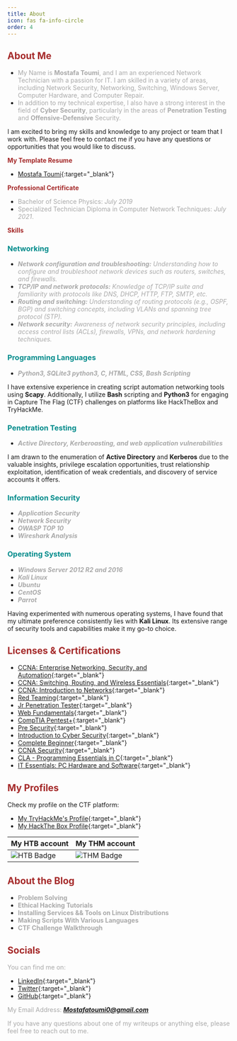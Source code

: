 ```yaml
---
title: About
icon: fas fa-info-circle
order: 4
---
```


## **<strong><font color="Brown">About Me</font></strong>**
* <font color="DarkGray">My Name is <strong>Mostafa Toumi</strong>, and I am an experienced Network Technician with a passion for IT. I am skilled in a variety of areas, including Network Security, Networking, Switching, Windows Server, Computer Hardware, and Computer Repair.</font>
* <font color="DarkGray">In addition to my technical expertise, I also have a strong interest in the field of <strong>Cyber Security</strong>, particularly in the areas of <strong>Penetration Testing</strong> and <strong>Offensive-Defensive</strong> Security.</font>

<font>I am excited to bring my skills and knowledge to any project or team that I work with. Please feel free to contact me if you have any questions or opportunities that you would like to discuss.</font>

**<strong><font color="Brown">My Template Resume</font></strong>**
* [Mostafa Toumi](https://drive.google.com/file/d/1Jl9r75Tm2JenxMd92rzhnPTZTcnwntBX/view){:target="_blank"}

**<strong><font color="Brown">Professional Certificate</font></strong>**
* <font color="DarkGray">Bachelor of Science Physics: <em>July 2019</em></font>
* <font color="DarkGray">Specialized Technician Diploma in Computer Network Techniques: <em>July 2021</em>.</font>

**<strong><font color="Brown">Skills</font></strong>**

### **<strong><font color="DarkCyan">Networking</font></strong>**
* <font color="DarkGray"><em><strong>Network configuration and troubleshooting:</strong> Understanding how to configure and troubleshoot network devices such as routers, switches, and firewalls.</em></font>
* <font color="DarkGray"><em><strong>TCP/IP and network protocols:</strong> Knowledge of TCP/IP suite and familiarity with protocols like DNS, DHCP, HTTP, FTP, SMTP, etc.</em></font>
* <font color="DarkGray"><em><strong>Routing and switching:</strong> Understanding of routing protocols (e.g., OSPF, BGP) and switching concepts, including VLANs and spanning tree protocol (STP).</em></font>
* <font color="DarkGray"><em><strong>Network security:</strong> Awareness of network security principles, including access control lists (ACLs), firewalls, VPNs, and network hardening techniques.</em></font>

### **<strong><font color="DarkCyan">Programming Languages</font></strong>**
* <font color="DarkGray"><em><strong>Python3, SQLite3 python3, C, HTML, CSS, Bash Scripting</strong></em></font>

<font>I have extensive experience in creating script automation networking tools using <strong>Scapy</strong>. Additionally, I utilize <strong>Bash</strong> scripting and <strong>Python3</strong> for engaging in Capture The Flag (CTF) challenges on platforms like HackTheBox and TryHackMe.</font>

### **<strong><font color="DarkCyan">Penetration Testing</font></strong>**
* <font color="DarkGray"><em><strong>Active Directory, Kerberoasting, and web application vulnerabilities</strong></em></font>

<font>I am drawn to the enumeration of <strong>Active Directory</strong> and <strong>Kerberos</strong> due to the valuable insights, privilege escalation opportunities, trust relationship exploitation, identification of weak credentials, and discovery of service accounts it offers.</font>

### **<strong><font color="DarkCyan">Information Security</font></strong>**
* <font color="DarkGray"><em><strong>Application Security</strong></em></font>
* <font color="DarkGray"><em><strong>Network Security</strong></em></font>
* <font color="DarkGray"><em><strong>OWASP TOP 10</strong></em></font>
* <font color="DarkGray"><em><strong>Wireshark Analysis</strong></em></font>

### **<strong><font color="DarkCyan">Operating System</font></strong>**
* <font color="DarkGray"><em><strong>Windows Server 2012 R2 and 2016</strong></em></font>
* <font color="DarkGray"><em><strong>Kali Linux</strong></em></font>
* <font color="DarkGray"><em><strong>Ubuntu</strong></em></font>
* <font color="DarkGray"><em><strong>CentOS</strong></em></font>
* <font color="DarkGray"><em><strong>Parrot</strong></em></font>

<font>Having experimented with numerous operating systems, I have found that my ultimate preference consistently lies with <strong>Kali Linux</strong>. Its extensive range of security tools and capabilities make it my go-to choice.</font>

## **<strong><font color="Brown">Licenses & Certifications</font></strong>**
* [CCNA: Enterprise Networking, Security, and Automation](https://www.credly.com/badges/4058813d-f135-4190-919c-a6905662169a/public_url){:target="_blank"}
* [CCNA: Switching, Routing, and Wireless Essentials](https://www.credly.com/badges/30bd4cb2-d56a-4540-9d7d-4124bb54e8b0/public_url){:target="_blank"}
* [CCNA: Introduction to Networks](https://www.credly.com/badges/60af3227-2de6-44bc-a863-340095a04aa9/public_url){:target="_blank"}
* [Red Teaming](https://tryhackme-certificates.s3-eu-west-1.amazonaws.com/THM-ODJEAYLIDZ.png){:target="_blank"}
* [Jr Penetration Tester](https://tryhackme-certificates.s3-eu-west-1.amazonaws.com/THM-XE9DBFSKCG.png){:target="_blank"}
* [Web Fundamentals](https://tryhackme-certificates.s3-eu-west-1.amazonaws.com/THM-ZD4RACYLOF.png){:target="_blank"}
* [CompTIA Pentest+](https://tryhackme-certificates.s3-eu-west-1.amazonaws.com/THM-TOCILHYNSO.png){:target="_blank"}
* [Pre Security](https://tryhackme-certificates.s3-eu-west-1.amazonaws.com/THM-S21DYWCH3R.png){:target="_blank"}
* [Introduction to Cyber Security](https://tryhackme-certificates.s3-eu-west-1.amazonaws.com/THM-TVBSSWOQXY.png){:target="_blank"}
* [Complete Beginner](https://tryhackme-certificates.s3-eu-west-1.amazonaws.com/THM-GNZIZENJMR.png){:target="_blank"}
* [CCNA Security](https://drive.google.com/file/d/1o9wvtL0i4ChIdlCTkrVhWGMy55FhOVE5/view){:target="_blank"}
* [CLA - Programming Essentials in C](https://drive.google.com/file/d/1PmBo2xUjN6bpbE26i7JMnbNG-4-luPNE/view){:target="_blank"}
* [IT Essentials: PC Hardware and Software](https://drive.google.com/file/d/1bGywmypJHFOWNT67aWEI7iazZAlpUhPO/view){:target="_blank"}

## **<strong><font color="Brown">My Profiles</font></strong>**
Check my profile on the CTF platform:
* [My TryHackMe's Profile](https://tryhackme.com/p/Hightech){:target="_blank"}
* [My HackThe Box Profile](https://www.hackthebox.com/home/users/profile/962022){:target="_blank"}

| My HTB account | My THM account |
| --- | --- |
| ![HTB Badge](https://www.hackthebox.eu/badge/image/962022) | ![THM Badge](https://tryhackme-badges.s3.amazonaws.com/Hightech.png) |

## **<strong><font color="Brown">About the Blog</font></strong>**
* <font color="DarkGray"><strong>Problem Solving</strong></font>
* <font color="DarkGray"><strong>Ethical Hacking Tutorials</strong></font>
* <font color="DarkGray"><strong>Installing Services && Tools on Linux Distributions</strong></font>
* <font color="DarkGray"><strong>Making Scripts With Various Languages</strong></font>
* <font color="DarkGray"><strong>CTF Challenge Walkthrough</strong></font>

## **<strong><font color="Brown">Socials</font></strong>**
<font color="DarkGray">You can find me on:</font>
* [LinkedIn](https://www.linkedin.com/in/Mostafatoumi/){:target="_blank"}
* [Twitter](https://twitter.com/EmSec0){:target="_blank"}
* [GitHub](https://github.com/Mostafatoumi){:target="_blank"}

<font color="DarkGray">My Email Address: <em><strong>Mostafatoumi0@gmail.com</strong></em></font>

<font color="DarkGray">If you have any questions about one of my writeups or anything else, please feel free to reach out to me.</font>

